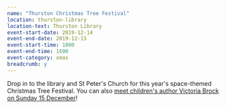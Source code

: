 ```yaml
---
name: "Thurston Christmas Tree Festival"
location: thurston-library
location-text: Thurston Library
event-start-date: 2019-12-14
event-end-date: 2019-12-15
event-start-time: 1000
event-end-time: 1600
event-category: xmas
breadcrumb: y
---
```


Drop in to the library and St Peter's Church for this year's space-themed Christmas Tree Festival. You can also [meet children's author Victoria Brock on Sunday 15 December](/events/thurston-2019-12-15-victoria-brock/)!
